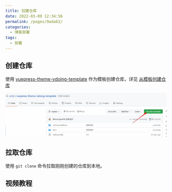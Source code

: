 ```yaml
---
title: 创建仓库
date: 2022-03-09 12:34:56
permalink: /pages/9ada62/
categories:
  - 博客部署
tags:
  - 部署
---
```

## 创建仓库

使用 [vuepress-theme-vdoing-template](https://github.com/u2sb/vuepress-theme-vdoing-template) 作为模板创建仓库，详见 [从模板创建仓库](https://docs.github.com/cn/repositories/creating-and-managing-repositories/creating-a-repository-from-a-template)

![创建仓库](./img/Snipaste_2022-04-03_15-02-46.jpg)
<!-- more -->
## 拉取仓库

使用 `git clone` 命令拉取刚刚创建的仓库到本地。

## 视频教程

<Artplayer :src="{url:'https://user-images.githubusercontent.com/26868745/161530616-c301be93-4ae5-47ee-9959-e8b453428a4a.mp4'}" />
